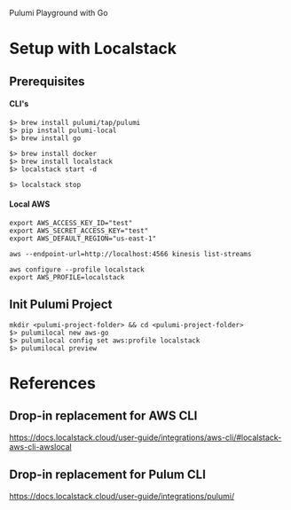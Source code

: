Pulumi Playground with Go

# Setup with Localstack

## Prerequisites

#### CLI's
```
$> brew install pulumi/tap/pulumi
$> pip install pulumi-local
$> brew install go

$> brew install docker
$> brew install localstack
$> localstack start -d

$> localstack stop
```

#### Local AWS

```
export AWS_ACCESS_KEY_ID="test"
export AWS_SECRET_ACCESS_KEY="test"
export AWS_DEFAULT_REGION="us-east-1"

aws --endpoint-url=http://localhost:4566 kinesis list-streams

aws configure --profile localstack
export AWS_PROFILE=localstack
```

## Init Pulumi Project

```
mkdir <pulumi-project-folder> && cd <pulumi-project-folder>
$> pulumilocal new aws-go
$> pulumilocal config set aws:profile localstack
$> pulumilocal preview
```

# References

## Drop-in replacement for AWS CLI
https://docs.localstack.cloud/user-guide/integrations/aws-cli/#localstack-aws-cli-awslocal

## Drop-in replacement for Pulum CLI
https://docs.localstack.cloud/user-guide/integrations/pulumi/
